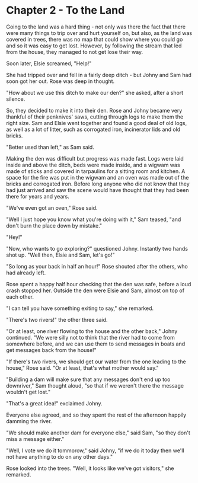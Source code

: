 # Chapter 2 - To the Land

Going to the land was a hard thing - not only was there the fact that there were many things to trip over and hurt yourself on, but also, as the land was covered in trees, there was no map that could show where you could go and so it was easy to get lost. However, by following the stream that led from the house, they managed to not get lose their way.

Soon later, Elsie screamed, "Help!"

She had tripped over and fell in a fairly deep ditch - but Johny and Sam had soon got her out. Rose was deep in thought.

"How about we use this ditch to make our den?" she asked, after a short silence.

So, they decided to make it into their den. Rose and Johny became very thankful of their penknives' saws, cutting through logs to make them the right size. Sam and Elsie went together and found a good deal of old logs, as well as a lot of litter, such as corrogated iron, incinerator lids and old bricks.

"Better used than left," as Sam said.

Making the den was difficult but progress was made fast. Logs were laid inside and above the ditch, beds were made inside, and a wigwam was made of sticks and covered in tarpaulins for a sitting room and kitchen. A space for the fire was put in the wigwam and an oven was made out of the bricks and corrogated iron. Before long anyone who did not know that they had just arrived and saw the scene would have thought that they had been there for years and years.

"We've even got an oven," Rose said.

"Well I just hope you know what you're doing with it," Sam teased, "and don't burn the place down by mistake."

"Hey!"

"Now, who wants to go exploring?" questioned Johny. Instantly two hands shot up. "Well then, Elsie and Sam, let's go!"

"So long as your back in half an hour!" Rose shouted after the others, who had already left.

Rose spent a happy half hour checking that the den was safe, before a loud crash stopped her. Outside the den were Elsie and Sam, almost on top of each other.

"I can tell you have something exiting to say," she remarked.

"There's two rivers!" the other three said.

"Or at least, one river flowing to the house and the other back," Johny continued. "We were silly not to think that the river had to come from somewhere before, and we can use them to send messages in boats and get messages back from the house!"

"If there's two rivers, we should get our water from the one leading to the house," Rose said. "Or at least, that's what mother would say."

"Building a dam will make sure that any messages don't end up too downriver," Sam thought aloud, "so that if we weren't there the message wouldn't get lost."

"That's a great idea!" exclaimed Johny.

Everyone else agreed, and so they spent the rest of the afternoon happily damming the river.

"We should make another dam for everyone else," said Sam, "so they don't miss a message either."

"Well, I vote we do it tommorow," said Johny, "if we do it today then we'll not have anything to do on any other days."

Rose looked into the trees. "Well, it looks like we've got visitors," she remarked.
